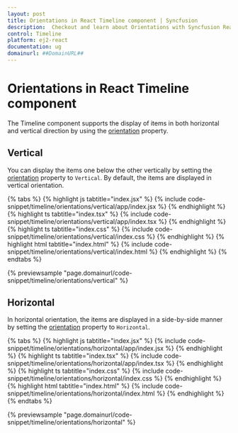 ```yaml
---
layout: post
title: Orientations in React Timeline component | Syncfusion
description:  Checkout and learn about Orientations with Syncfusion React Timeline component of Syncfusion Essential JS 2 and more.
control: Timeline
platform: ej2-react
documentation: ug
domainurl: ##DomainURL##
---
```


# Orientations in React Timeline component

The Timeline component supports the display of items in both horizontal and vertical direction by using the [orientation](https://ej2.syncfusion.com/react/documentation/api/timeline/#orientation) property.

## Vertical

You can display the items one below the other vertically by setting the [orientation](https://ej2.syncfusion.com/react/documentation/api/timeline/#orientation) property to `Vertical`. By default, the items are displayed in vertical orientation.

{% tabs %}
{% highlight js tabtitle="index.jsx" %}
{% include code-snippet/timeline/orientations/vertical/app/index.jsx %}
{% endhighlight %}
{% highlight ts tabtitle="index.tsx" %}
{% include code-snippet/timeline/orientations/vertical/app/index.tsx %}
{% endhighlight %}
{% highlight ts tabtitle="index.css" %}
{% include code-snippet/timeline/orientations/vertical/index.css %}
{% endhighlight %}
{% highlight html tabtitle="index.html" %}
{% include code-snippet/timeline/orientations/vertical/index.html %}
{% endhighlight %}
{% endtabs %}

{% previewsample "page.domainurl/code-snippet/timeline/orientations/vertical" %}

## Horizontal

In horizontal orientation, the items are displayed in a side-by-side manner by setting the [orientation](https://ej2.syncfusion.com/react/documentation/api/timeline/#orientation) property to `Horizontal`.

{% tabs %}
{% highlight js tabtitle="index.jsx" %}
{% include code-snippet/timeline/orientations/horizontal/app/index.jsx %}
{% endhighlight %}
{% highlight ts tabtitle="index.tsx" %}
{% include code-snippet/timeline/orientations/horizontal/app/index.tsx %}
{% endhighlight %}
{% highlight ts tabtitle="index.css" %}
{% include code-snippet/timeline/orientations/horizontal/index.css %}
{% endhighlight %}
{% highlight html tabtitle="index.html" %}
{% include code-snippet/timeline/orientations/horizontal/index.html %}
{% endhighlight %}
{% endtabs %}

{% previewsample "page.domainurl/code-snippet/timeline/orientations/horizontal" %}

